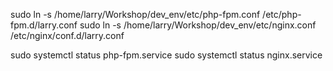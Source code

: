 sudo ln -s /home/larry/Workshop/dev_env/etc/php-fpm.conf /etc/php-fpm.d/larry.conf
sudo ln -s /home/larry/Workshop/dev_env/etc/nginx.conf /etc/nginx/conf.d/larry.conf

sudo systemctl status php-fpm.service
sudo systemctl status nginx.service
